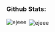 <h3 align="left">Github Stats: </h3>
<p align="left">
</p>

<p><img align="left" src="https://github-readme-stats.vercel.app/api?username=ejeee&theme=radical&hide_border=false&include_all_commits=true&count_private=true" alt="ejeee" /></p>

<p>&nbsp;<img align="center" src="https://github-readme-stats.vercel.app/api/top-langs/?username=ejeee&theme=radical&hide_border=false&include_all_commits=true&count_private=true&layout=compact" alt="ejeee" /></p>

